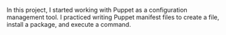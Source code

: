 In this project, I started working with Puppet as a configuration management
tool. I practiced writing Puppet manifest files to create a file, install a
package, and execute a command.
